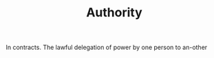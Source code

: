 ---
title: Authority
letter: A
permalink: "/definitions/authority.html"
body: In contracts. The lawful delegation of power by one person to an-other
published_at: '2018-07-07'
layout: post
---